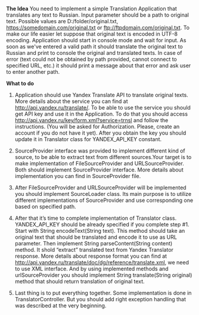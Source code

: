 **The Idea**
You need to implement a simple Translation Application that translates any text to Russian. Input parameter should be a path to original text. Possible values are D:/folder/original.txt, https://somedomain.com/original.txt or ftp://ftpdomain.com/original.txt.
To make our life easier let suppose that original text is encoded in UTF-8 encoding.
Application should start in console mode and wait for input. As soon as we've entered a valid path it should translate the original text to Russian and print to console the original and translated texts. In case of error (text could not be obtained by path provided, cannot connect to specified URL, etc.) it should print a message about that error and ask user to enter another path.

**What to do**

1. Application should use Yandex Translate API to translate original texts. More details about the service you can find at http://api.yandex.ru/translate/. To be able to use the service you should get API key and use it in the Application. To do that you should access http://api.yandex.ru/key/form.xml?service=trnsl and follow the instructions. (You will be asked for Authorization. Please, create an account if you do not have it yet). After you obtain the key you should update it in Translator class for YANDEX_API_KEY constant.

2. SourceProvider interface was provided to implement different kind of source, to be able to extract text from different sources.Your target is to make implementation of FileSourceProvider and URLSourceProvider. Both should implement SourceProvider interface. More details about implementation you can find in SourceProvider file.


3. After FileSourceProvider and URLSourceProvider will be implemented you should implement SourceLoader class. Its main purpose is to utilize different implementations of SourceProvider and use corresponding one based on specified path.


4. After that it’s time to complete implementation of Translator class. YANDEX_API_KEY should be already specified if you complete step #1.
Start with String encodeText(String text). This method should take an original text that should be translated and encode it to use as URL parameter.
Then implement String parseContent(String content) method. It shold “extract” translated text from Yandex Translator response. More details about response format you can find at http://api.yandex.ru/translate/doc/dg/reference/translate.xml, we need to use XML interface.
And by using implemented methods and urlSourceProvider you should implement String translate(String original) method that should return translation of original text.


6. Last thing is to put everything together. Some implementation is done in TranslatorController. But you should add right exception handling that was described at the very beginning.


